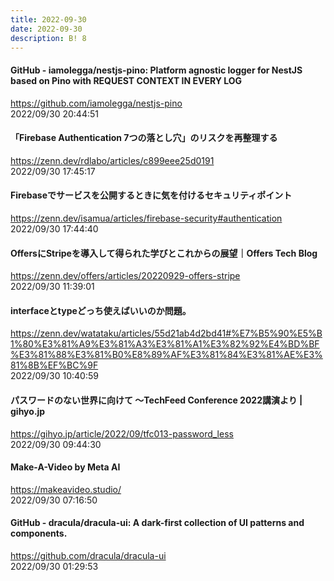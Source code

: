 ```yaml
---
title: 2022-09-30
date: 2022-09-30
description: B! 8
---
```


#### GitHub - iamolegga/nestjs-pino: Platform agnostic logger for NestJS based on Pino with REQUEST CONTEXT IN EVERY LOG
https://github.com/iamolegga/nestjs-pino<br>
2022/09/30 20:44:51<br>


#### 「Firebase Authentication 7つの落とし穴」のリスクを再整理する
https://zenn.dev/rdlabo/articles/c899eee25d0191<br>
2022/09/30 17:45:17<br>


#### Firebaseでサービスを公開するときに気を付けるセキュリティポイント
https://zenn.dev/isamua/articles/firebase-security#authentication<br>
2022/09/30 17:44:40<br>


#### OffersにStripeを導入して得られた学びとこれからの展望｜Offers Tech Blog
https://zenn.dev/offers/articles/20220929-offers-stripe<br>
2022/09/30 11:39:01<br>


#### interfaceとtypeどっち使えばいいのか問題。
https://zenn.dev/watataku/articles/55d21ab4d2bd41#%E7%B5%90%E5%B1%80%E3%81%A9%E3%81%A3%E3%81%A1%E3%82%92%E4%BD%BF%E3%81%88%E3%81%B0%E8%89%AF%E3%81%84%E3%81%AE%E3%81%8B%EF%BC%9F<br>
2022/09/30 10:40:59<br>


#### パスワードのない世界に向けて ～TechFeed Conference 2022講演より | gihyo.jp
https://gihyo.jp/article/2022/09/tfc013-password_less<br>
2022/09/30 09:44:30<br>


#### Make-A-Video by Meta AI
https://makeavideo.studio/<br>
2022/09/30 07:16:50<br>


#### GitHub - dracula/dracula-ui: A dark-first collection of UI patterns and components.
https://github.com/dracula/dracula-ui<br>
2022/09/30 01:29:53<br>


